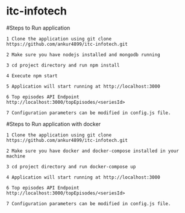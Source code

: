 # itc-infotech

#Steps to Run application

`1 Clone the application using git clone https://github.com/ankur4899/itc-infotech.git`

`2 Make sure you have nodejs installed and mongodb running`

`3 cd project directory and run npm install`

`4 Execute npm start`

`5 Application will start running at http://localhost:3000`

`6 Top episodes API Endpoint http://localhost:3000/topEpisodes/<seriesId>`

`7 Configuration parameters can be modified in config.js file.`


#Steps to Run application with docker

`1 Clone the application using git clone https://github.com/ankur4899/itc-infotech.git`

`2 Make sure you have docker and docker-compose installed in your machine`

`3 cd project directory and run docker-compose up`

`4 Application will start running at http://localhost:3000`

`6 Top episodes API Endpoint http://localhost:3000/topEpisodes/<seriesId>`

`7 Configuration parameters can be modified in config.js file.`

